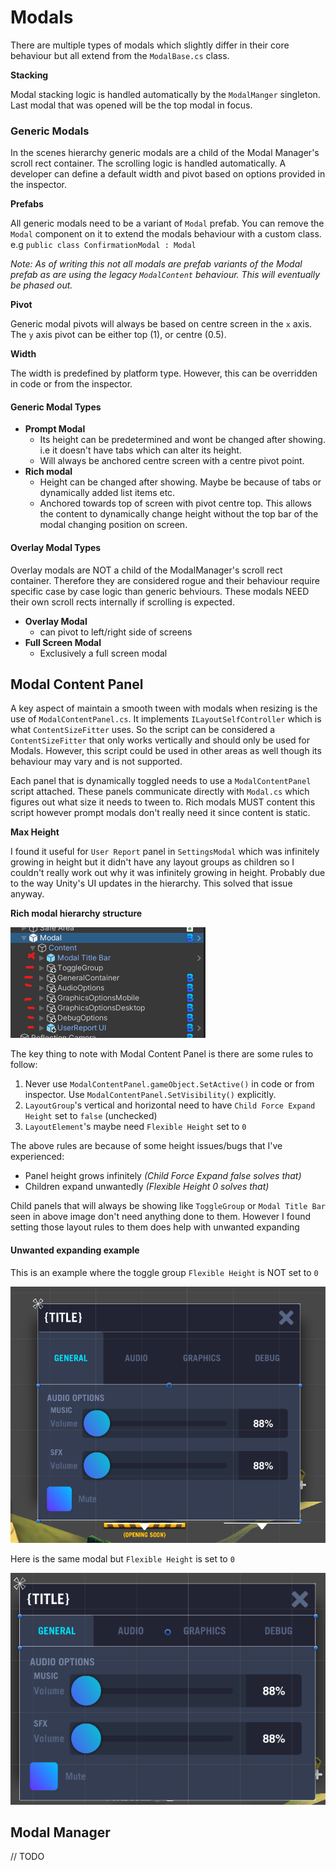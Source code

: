 # Modals

There are multiple types of modals which slightly differ in their core behaviour but all extend from the `ModalBase.cs` class.

**Stacking**

Modal stacking logic is handled automatically by the `ModalManger` singleton. Last modal that was opened will be the top modal in focus.

### Generic Modals

In the scenes hierarchy generic modals are a child of the Modal Manager's scroll rect container. The scrolling logic is handled automatically. A developer can define a default width and pivot based on options provided in the inspector.

**Prefabs**

All generic modals need to be a variant of `Modal` prefab. You can remove the `Modal` component on it to extend the modals behaviour with a custom class. e.g `public class ConfirmationModal : Modal`

*Note: As of writing this not all modals are prefab variants of the Modal prefab as are using the legacy `ModalContent` behaviour. This will eventually be phased out.*

**Pivot**

Generic modal pivots will always be based on centre screen in the `x` axis. The `y` axis pivot can be either top (1), or centre (0.5).

**Width**

The width is predefined by platform type. However, this can be overridden in code or from the inspector.

#### **Generic Modal Types**

- **Prompt Modal**
    - Its height can be predetermined and wont be changed after showing. i.e it doesn't have tabs which can alter its height.
    - Will always be anchored centre screen with a centre pivot point.
- **Rich modal**
    - Height can be changed after showing. Maybe be because of tabs or dynamically added list items etc.
    - Anchored towards top of screen with pivot centre top. This allows the content to dynamically change height without the top bar of the modal changing position on screen. 

#### **Overlay Modal Types**

Overlay modals are NOT a child of the ModalManager's scroll rect container. Therefore they are considered rogue and their behaviour require specific case by case logic than generic behviours. These modals NEED their own scroll rects internally if scrolling is expected.

- **Overlay Modal**
    - can pivot to left/right side of screens
- **Full Screen Modal**
    - Exclusively a full screen modal

## Modal Content Panel

A key aspect of maintain a smooth tween with modals when resizing is the use of `ModalContentPanel.cs`. It implements `ILayoutSelfController` which is what `ContentSizeFitter` uses. So the script can be considered a `ContentSizeFitter` that only works vertically and should only be used for Modals. However, this script could be used in other areas as well though its behaviour may vary and is not supported.

Each panel that is dynamically toggled needs to use a `ModalContentPanel` script attached. These panels communicate directly with `Modal.cs` which figures out what size it needs to tween to. Rich modals MUST content this script however prompt modals don't really need it since content is static. 

**Max Height**

I found it useful for `User Report` panel in `SettingsModal` which was infinitely growing in height but it didn't have any layout groups as children so I couldn't really work out why it was infinitely growing in height. Probably due to the way Unity's UI updates in the hierarchy. This solved that issue anyway.

**Rich modal hierarchy structure**

![](../../images/modals/modal-content.png)

The key thing to note with Modal Content Panel is there are some rules to follow:
1. Never use `ModalContentPanel.gameObject.SetActive()` in code or from inspector. Use `ModalContentPanel.SetVisibility()` explicitly.
2. `LayoutGroup`'s vertical and horizontal need to have `Child Force Expand Height` set to `false` (unchecked)
3. `LayoutElement`'s maybe need `Flexible Height` set to `0`

The above rules are because of some height issues/bugs that I've experienced:
- Panel height grows infinitely *(Child Force Expand false solves that)*
- Children expand unwantedly *(Flexible Height 0 solves that)*

Child panels that will always be showing like `ToggleGroup` or `Modal Title Bar` seen in above image don't need anything done to them. However I found setting those layout rules to them does help with unwanted expanding

#### **Unwanted expanding example**

This is an example where the toggle group `Flexible Height` is NOT set to `0`

![](../../images/modals/layoutgroup-unwanted-expand.png)

Here is the same modal but `Flexible Height` is set to `0`

![](../../images/modals/layoutgroup-height-0.png)



## Modal Manager

// TODO
